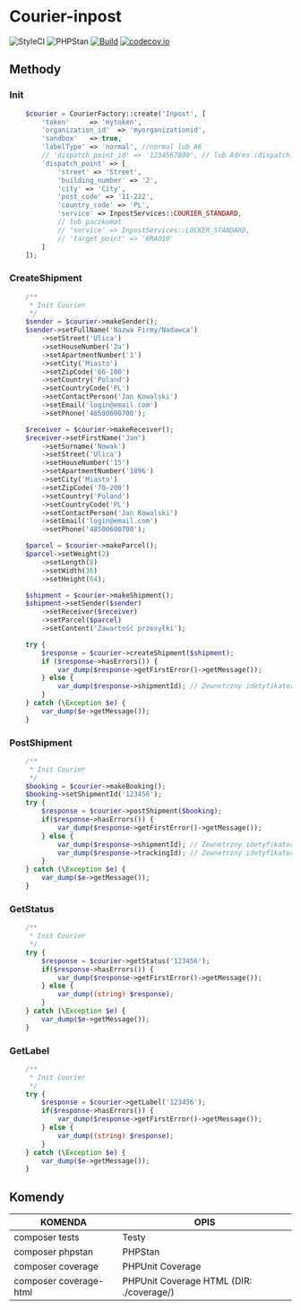 # Courier-inpost

![StyleCI](https://github.styleci.io/repos/251561035/shield?style=flat&style=flat) ![PHPStan](https://img.shields.io/badge/PHPStan-level%205-brightgreen.svg?style=flat) [![Build](https://github.com/sylapi/courier-inpost/actions/workflows/build.yaml/badge.svg?event=push)](https://github.com/sylapi/courier-inpost/actions/workflows/build.yaml) [![codecov.io](https://codecov.io/github/sylapi/courier-inpost/coverage.svg)](https://codecov.io/github/sylapi/courier-inpost/)

## Methody

### Init

```php
    $courier = CourierFactory::create('Inpost', [
        'token'     => 'mytoken',
        'organization_id'  => 'myorganizationid',
        'sandbox'   => true,
        'labelType' => 'normal', //normal lub A6
        // 'dispatch_point_id' => '1234567890', // lub Adres (dispatch_point)
        'dispatch_point' => [
            'street' => 'Street',
            'building_number' => '2',
            'city' => 'City',
            'post_code' => '11-222',
            'country_code' => 'PL',
            'service' => InpostServices::COURIER_STANDARD,
            // lub paczkomat
            // 'service' => InpostServices::LOCKER_STANDARD,
            // 'target_point' => 'KRA010'
        ]
    ]);
```

### CreateShipment

```php
    /**
     * Init Courier
     */
    $sender = $courier->makeSender();
    $sender->setFullName('Nazwa Firmy/Nadawca')
        ->setStreet('Ulica')
        ->setHouseNumber('2a')
        ->setApartmentNumber('1')
        ->setCity('Miasto')
        ->setZipCode('66-100')
        ->setCountry('Poland')
        ->setCountryCode('PL')
        ->setContactPerson('Jan Kowalski')
        ->setEmail('login@email.com')
        ->setPhone('48500600700');

    $receiver = $courier->makeReceiver();
    $receiver->setFirstName('Jan')
        ->setSurname('Nowak')
        ->setStreet('Ulica')
        ->setHouseNumber('15')
        ->setApartmentNumber('1896')
        ->setCity('Miasto')
        ->setZipCode('70-200')
        ->setCountry('Poland')
        ->setCountryCode('PL')
        ->setContactPerson('Jan Kowalski')
        ->setEmail('login@email.com')
        ->setPhone('48500600700');

    $parcel = $courier->makeParcel();
    $parcel->setWeight(2)
        ->setLength(8)
        ->setWidth(36)
        ->setHeight(64);

    $shipment = $courier->makeShipment();
    $shipment->setSender($sender)
        ->setReceiver($receiver)
        ->setParcel($parcel)
        ->setContent('Zawartość przesyłki');

    try {
        $response = $courier->createShipment($shipment);
        if ($response->hasErrors()) {
            var_dump($response->getFirstError()->getMessage());
        } else {
            var_dump($response->shipmentId); // Zewnetrzny idetyfikator zamowienia
        }
    } catch (\Exception $e) {
        var_dump($e->getMessage());
    }
```

### PostShipment

```php
    /**
     * Init Courier
     */
    $booking = $courier->makeBooking();
    $booking->setShipmentId('123456');
    try {
        $response = $courier->postShipment($booking);
        if($response->hasErrors()) {
            var_dump($response->getFirstError()->getMessage());
        } else {
            var_dump($response->shipmentId); // Zewnetrzny idetyfikator zamowienia
            var_dump($response->trackingId); // Zewnetrzny idetyfikator sledzenia przesylki
        }
    } catch (\Exception $e) {
        var_dump($e->getMessage());
    }
```

### GetStatus

```php
    /**
     * Init Courier
     */
    try {
        $response = $courier->getStatus('123456');
        if($response->hasErrors()) {
            var_dump($response->getFirstError()->getMessage());
        } else {
            var_dump((string) $response);
        }
    } catch (\Exception $e) {
        var_dump($e->getMessage());
    }
```


### GetLabel

```php
    /**
     * Init Courier
     */
    try {
        $response = $courier->getLabel('123456');
        if($response->hasErrors()) {
            var_dump($response->getFirstError()->getMessage());
        } else {
            var_dump((string) $response);
        }
    } catch (\Exception $e) {
        var_dump($e->getMessage());
    }
```

## Komendy

| KOMENDA | OPIS |
| ------ | ------ |
| composer tests | Testy |
| composer phpstan |  PHPStan |
| composer coverage | PHPUnit Coverage |
| composer coverage-html | PHPUnit Coverage HTML (DIR: ./coverage/) |
